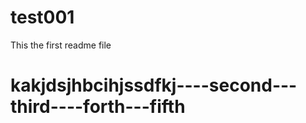 # test001

This the first readme file
<h1>kakjdsjhbcihjssdfkj----second---third----forth---fifth</h1>

